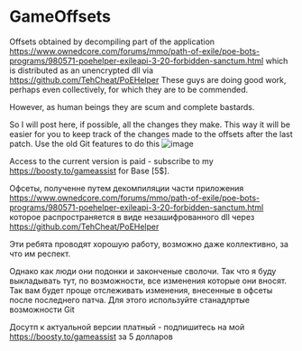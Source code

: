 # GameOffsets
Offsets obtained by decompiling part of the application https://www.ownedcore.com/forums/mmo/path-of-exile/poe-bots-programs/980571-poehelper-exileapi-3-20-forbidden-sanctum.html
which is distributed as an unencrypted dll
via https://github.com/TehCheat/PoEHelper
These guys are doing good work, perhaps even collectively, for which they are to be commended. 

However, as human beings they are scum and complete bastards. 

So I will post here, if possible, all the changes they make. This way it will be easier for you to keep track of the changes made to the offsets after the last patch. Use the old Git features to do this
![image](https://github.com/vlaskinarita/GameOffsets/assets/120003563/ad05524f-b2eb-4e65-aeb1-13ce3a1adfa4)

Access to the current version is paid - subscribe to my https://boosty.to/gameassist  for Base [5$].

Офсеты, полученне путем декомпиляции части приложения https://www.ownedcore.com/forums/mmo/path-of-exile/poe-bots-programs/980571-poehelper-exileapi-3-20-forbidden-sanctum.html
которое распространяется в виде незашифрованного dll через https://github.com/TehCheat/PoEHelper

Эти ребята проводят хорошую работу, возможно даже коллективно, за что им респект. 

Однако как люди они подонки и законченые сволочи. Так что я буду выкладывать тут, по возможности, все изменения которые они вносят. Так вам будет проще отслеживать изменения, внесенные в офсеты после последнего патча. Для этого используйте станадлртые возможности Git

Досутп к актуальной версии платный   - подпишитесь на мой  https://boosty.to/gameassist   за 5 долларов

